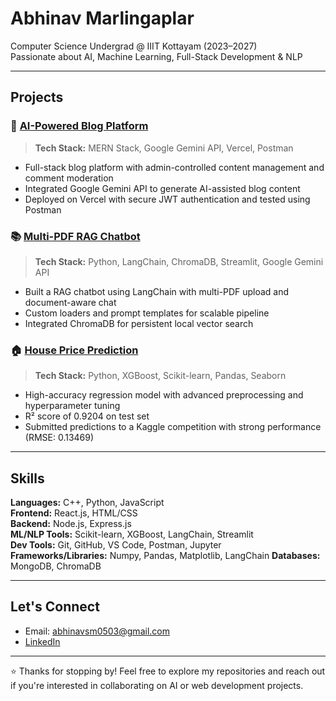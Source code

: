 #  Abhinav Marlingaplar

 Computer Science Undergrad @ IIIT Kottayam (2023–2027)  
 Passionate about AI, Machine Learning, Full-Stack Development & NLP  

---

##  Projects

### 📝 [AI-Powered Blog Platform](https://github.com/Abhinav-Marlingaplar/Blog-App-Mern-Stack)
> **Tech Stack:** MERN Stack, Google Gemini API, Vercel, Postman  
- Full-stack blog platform with admin-controlled content management and comment moderation  
- Integrated Google Gemini API to generate AI-assisted blog content  
- Deployed on Vercel with secure JWT authentication and tested using Postman

### 📚 [Multi-PDF RAG Chatbot](https://github.com/Abhinav-Marlingaplar/RAG-Chatbot)
> **Tech Stack:** Python, LangChain, ChromaDB, Streamlit, Google Gemini API  
- Built a RAG chatbot using LangChain with multi-PDF upload and document-aware chat  
- Custom loaders and prompt templates for scalable pipeline  
- Integrated ChromaDB for persistent local vector search

### 🏠 [House Price Prediction](https://github.com/Abhinav-Marlingaplar/House-Price-Prediction)
> **Tech Stack:** Python, XGBoost, Scikit-learn, Pandas, Seaborn  
- High-accuracy regression model with advanced preprocessing and hyperparameter tuning  
- R² score of 0.9204 on test set  
- Submitted predictions to a Kaggle competition with strong performance (RMSE: 0.13469)

---

##  Skills

**Languages:** C++, Python, JavaScript  
**Frontend:** React.js, HTML/CSS  
**Backend:** Node.js, Express.js  
**ML/NLP Tools:** Scikit-learn, XGBoost, LangChain, Streamlit  
**Dev Tools:** Git, GitHub, VS Code, Postman, Jupyter  
**Frameworks/Libraries:** Numpy, Pandas, Matplotlib, LangChain 
**Databases:** MongoDB, ChromaDB

---

##  Let's Connect
-  Email: abhinavsm0503@gmail.com
-  [LinkedIn](https://www.linkedin.com/in/abhinav-marlingaplar1/)

---

⭐️ Thanks for stopping by! Feel free to explore my repositories and reach out if you're interested in collaborating on AI or web development projects.
